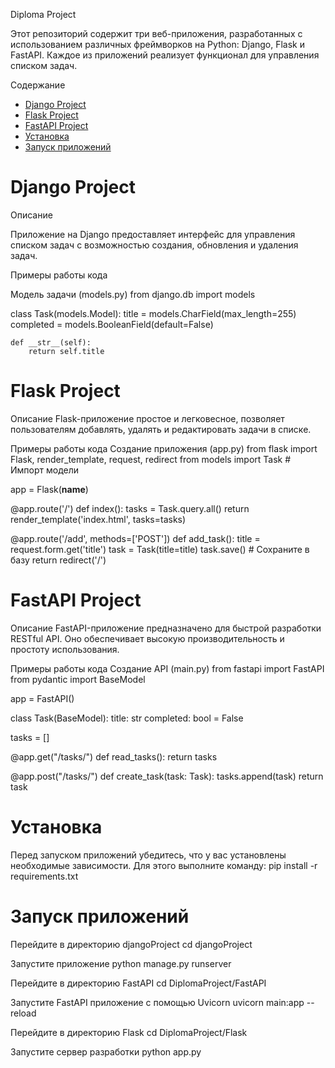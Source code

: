  Diploma Project

Этот репозиторий содержит три веб-приложения, разработанных с использованием различных фреймворков на Python: Django, Flask и FastAPI. Каждое из приложений реализует функционал для управления списком задач.

 Содержание

- [Django Project](django-project)
- [Flask Project](flask-project)
- [FastAPI Project](fastapi-project)
- [Установка](установка)
- [Запуск приложений](запуск-приложений)

 # Django Project

 Описание

Приложение на Django предоставляет интерфейс для управления списком задач с возможностью создания, обновления и удаления задач.

 Примеры работы кода

 Модель задачи (models.py)
from django.db import models

class Task(models.Model):
    title = models.CharField(max_length=255)
    completed = models.BooleanField(default=False)

    def __str__(self):
        return self.title


 # Flask Project
Описание
Flask-приложение простое и легковесное, позволяет пользователям добавлять, удалять и редактировать задачи в списке.

Примеры работы кода
Создание приложения (app.py)
from flask import Flask, render_template, request, redirect
from models import Task  # Импорт модели

app = Flask(__name__)

@app.route('/')
def index():
    tasks = Task.query.all()
    return render_template('index.html', tasks=tasks)

@app.route('/add', methods=['POST'])
def add_task():
    title = request.form.get('title')
    task = Task(title=title)
    task.save()  # Сохраните в базу
    return redirect('/')

# FastAPI Project
Описание
FastAPI-приложение предназначено для быстрой разработки RESTful API. Оно обеспечивает высокую производительность и простоту использования.

Примеры работы кода
Создание API (main.py)
from fastapi import FastAPI
from pydantic import BaseModel

app = FastAPI()

class Task(BaseModel):
    title: str
    completed: bool = False

tasks = []

@app.get("/tasks/")
def read_tasks():
    return tasks

@app.post("/tasks/")
def create_task(task: Task):
    tasks.append(task)
    return task

# Установка
Перед запуском приложений убедитесь, что у вас установлены необходимые зависимости. Для этого выполните команду:
pip install -r requirements.txt

# Запуск приложений
Перейдите в директорию djangoProject
cd djangoProject

Запустите приложение
python manage.py runserver

Перейдите в директорию FastAPI
cd DiplomaProject/FastAPI

Запустите FastAPI приложение с помощью Uvicorn
uvicorn main:app --reload

Перейдите в директорию Flask
cd DiplomaProject/Flask

Запустите сервер разработки
python app.py


